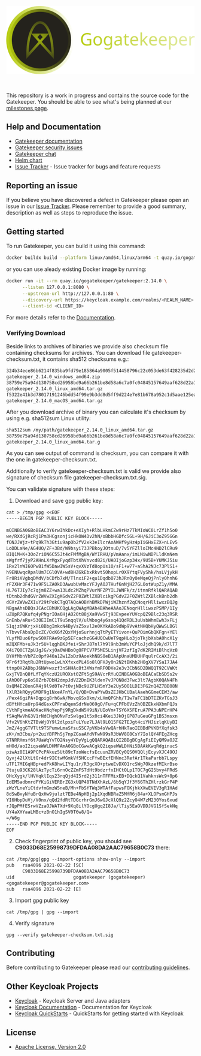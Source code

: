 ![gogatekeeper](docs/static/logo/gate-readme.png) 

<br>

This repository is a work in progress and contains the source code for the Gatekeeper. You should be able to see what's being planned at our [milestones page](https://github.com/gogatekeeper/gatekeeper/milestones).

## Help and Documentation

* [Gatekeeper documentation](https://gogatekeeper.github.io/gatekeeper)
* [Gatekeeper security issues](SECURITY.md)
* [Gatekeeper chat](https://discord.com/invite/zRqVXXTMCv)
* [Helm chart](https://github.com/gogatekeeper/helm-gogatekeeper)
* [Issue Tracker](https://github.com/gogatekeeper/gatekeeper/issues) - Issue tracker for bugs and feature requests

## Reporting an issue

If you believe you have discovered a defect in Gatekeeper please open an issue in our [Issue Tracker](https://github.com/gogatekeeper/gatekeeper/issues).
Please remember to provide a good summary, description as well as steps to reproduce the issue.

## Getting started

To run Gatekeeper, you can build it using this command:

```bash
docker buildx build --platform linux/amd64,linux/arm64 -t quay.io/gogatekeeper/gatekeeper:2.14.0 .
```

or you can use aleady existing Docker image by running:

```bash
docker run -it --rm quay.io/gogatekeeper/gatekeeper:2.14.0 \
      --listen 127.0.0.1:8080 \
      --upstream-url http://127.0.0.1:80 \
      --discovery-url https://keycloak.example.com/realms/<REALM_NAME> \
      --client-id <CLIENT_ID>
```

For more details refer to the [Documentation](https://gogatekeeper.github.io/gatekeeper).


### Verifying Download

Beside links to archives of binaries we provide also checksum file containing checksums
for archives. You can download file gatekeeper-checksum.txt, it contains sha512 checksums e.g.:

```
324b34ece86b6214f835ba9fd79e185864a9005f514458796c22c053de63f428235d2d2a04864065a49c090ad81d2daeb45546544fdd9531a8dea1a43145b8f0  gatekeeper_2.14.0_windows_amd64.zip
38759e75a94d130758cd26958bd9a66b261be8d58a6c7a0fc04845157649aaf628d22a115c95285b405f8e4d6afa8bd78ca8677d1304faf06db93a0cbbc831a6  gatekeeper_2.14.0_linux_amd64.tar.gz
f5322e41b3d78017191246bdd54f99e9b3dd8d5ff9d224e7e81b678a952c1d5aae125ea4c251928969b0a0ea0dc59724308c918993c8227f384f61896f58cbd0  gatekeeper_2.14.0_macOS_amd64.tar.gz
```

After you download archive of binary you can calculate it's checksum by using e.g. sha512sum Linux utility:

```
sha512sum /my/path/gatekeeper_2.14.0_linux_amd64.tar.gz
38759e75a94d130758cd26958bd9a66b261be8d58a6c7a0fc04845157649aaf628d22a115c95285b405f8e4d6afa8bd78ca8677d1304faf06db93a0cbbc831a6  gatekeeper_2.14.0_linux_amd64.tar.g
```

As you can see output of command is checksum, you can compare it with the one in gatekeeper-checksum.txt.

Additionally to verify gatekeeper-checksum.txt is valid we provide also signature of checksum file gatekeeper-checksum.txt.sig.

You can validate signature with these steps:

1. Download and save gpg public key:

```
cat > /tmp/gpg <<EOF
-----BEGIN PGP PUBLIC KEY BLOCK-----                                                                                                                                                                                                                                           

mQINBGA0GBoBEAC3Y6rwIhkDc+eXIyh+RlbLHkmCZw9rHz7TkMIoWC0LrZf1h5o0                                                                                                                                                                                                               
we/RXdGjRcRj1Pm3HCgsonjicHkOW4Dv2hN/oBbbHGDfcSGL+9H/6JiC3oZ95GGn                                                                                                                                                                                                               
fONJJWjz+tPq9kTh3Gtiu9apOb2fV2xk3eIlcrAoAWHf9yHz4pIiGHxEZX+nLEv5                                                                                                                                                                                                               
LoDDLaNe/AG4UO/ZF+3Bd/W9bsyi73JPBkoyJOtsuD/7v5YFZlloIMc4ND2lCRu9                                                                                                                                                                                                               
8IQ1M+K+3OoZriON6C55Jt4cFMfMgBA/WYIRHU/pVmAanx/imLNiwNDPLldKmNem                                                                                                                                                                                                               
sWgfrf7jyP2AHnLXrMgxFyqdTbtXhVnvcd82i/UA0IjoGzp34x/9U5B+YUMKJ5iu                                                                                                                                                                                                               
1Rv2lnWI6OPwB1fW5DawIW5sV+qvXVzTd8opUs1O/sF1+w77+aShA2NJc73PlS1+                                                                                                                                                                                                               
h9ENUwqcRpalUm7CGlOVA+wd8HZGkEbxRkvt50hopLr0X9YtqFVyShk/hsLVjykH                                                                                                                                                                                                               
Fr8RiKVgbqDMdV/bCDfb7xM/TlnxiF2+qu1DqdbO73hJRnOyOeMqeQjPnly0hnh6                                                                                                                                                                                                               
rF2XHr3F471w9F5LZA0kD3AwubUvMacYFJyAOJTHuf6nNjH27GLOotWupZ1y/MMA                                                                                                                                                                                                               
HL76TJIy7c7qjm8ZZ+wa13Ldc2MZhqPVurNFZPYILJWNFk/z/itnnRfklQARAQAB                                                                                                                                                                                                               
tDtnb2dhdGVrZWVwZXIgKGdvZ2F0ZWtlZXBlcikgPGdvZ2F0ZWtlZXBlckBnb2dh                                                                                                                                                                                                               
dGVrZWVwZXIuY29tPokCTgQTAQoAOBYhBMkDPWjiWZhznf2qCNoqrHlliwxzBQJg                                                                                                                                                                                                               
NBgaAhsDBQsJCAcCBhUKCQgLAgQWAgMBAh4BAheAAAoJENoqrHlliwxzPSMP/1Iy                                                                                                                                                                                                               
uZUpR7QKufq4yPNgrIOa6HjAO20t88jXa9VwSTj93EvpeeYUVcpQZ9Blc23q3RSR                                                                                                                                                                                                               
GnEnb/aRu+53OEIImC1T9u5nqqlV/ulWbog4y6sxq41QdRDL3uUsbWhmEwh3xFLj                                                                                                                                                                                                               
51qjz6WKrjxHi8BbgImkcN4ByVsZ5xvl2e0KYkABo9dWp9VvAtNHQbHyQWwSLBGl                                             
hTbvvFAbsDpDcZC/OcK6fZQxYMjoSurhnjqTtPyETYivon+QuPOimGbQKFgn+YEl          
YLyfMDuo6fpwS0XFRAe9zGp5EFcachzGG4UQCwUeT9qpHLo3joTkjbXsbA0hcX1y               
mZQXFMb+uJk3r5U+lqghBKJfei+ShrJ87nl7h9l9nb3mWuYCPloJjdhQ9k/d7lT7
X4i7Q0CTZpUJgJG/xjOa0WHBo0gOFPCV7P5ME5LinjVF2zfIg7dK2RIMiBlhqVz8                                                                
BYHfMbnVbPZc0pf940a1Zw1ZoDz9AoekhNBS0eB1AApUnaUMDUHPqulrCcAX3/2i     
9Fr6f3RqtRu2RtUpwo1wLhXfxxdPL46o8lQFHJy0n2N2tBKhb2HOgXV7YSaI7JA4
ttnp0H2ADbpJ6NW+wxzf3nSHHAc8t3XWsfmRF0DVe2e3v3CbN6D2DWQQT92CVWKt
GxjTVBnQ8fLfTqYKczU2UROXst0ZFt5gS9AVcrRYuQINBGA0GBoBEACaEbSD5s2v          
iAhD0Fvp6oS8Zrb7DbH2dmpJdVZ2DnIK3lden7vJPON8d3Fwc3lt7AgbK0QAN4Fh                                 
8sQM4E28onGR4j9l9d0Te7t0vjNBc9UZFLH5mY3e2Uy5OO1LDI3FG2nQ4Z7BB08N     
lXlR3kRQyyGMDF9g1NxeAFnYL/8/QB+DvaPYwBsZEJHbCUBalAaehGGmeCEW3/aw
/Pex46giPA+Dqpig8rh6wA/MovqGSx0km/xLHmQPGhh/T1w7aFC1bDTEZKvTGsJ3                                    
dBYtHYcaUrp94dGsxCPFraDqemSdrNe069gO/Fu+qCPFb0VzZh0BZEkxNXbmFQJs
CVthFgkmeAOKacHNqYepPj9RgDkdW5H9iN/UIoVm+TSY6X5FEruA7PA3uNPErHP4                   
fSAqMwVhG3V1rNdCHghONvFzSwlge1t5x0ci4Kei3JkOjGP87uGeuGPg1BS3msxn
Vfv2V6hKtZTBvWjOY9l2dlpxiFuLYuz7LJAl9LO15FG2TEJgt4ciYHJizlqKUyBI
JmZ/4ggGTVTlt9TSPumwLmaSfsuS5C7pVKb4sVwQArhHkTaoIEBBdPVKBfXqfsk3
zK+/m3Cbu/p+2uiYBFPhSj7npZGsaAfdVFwN99sR3bWV8O8CsY7IolQY4FEgZHcg
GTNRRHmsf6t7UaWqYvTO2Nsy4YDyVgLgQQARAQABiQI2BBgBCgAgFiEEyQM9aOJZ
mHOd/aoI2iqseWWLDHMFAmA0GBoCGwwACgkQ2iqseWWLDHNi5BAAkKwqRdginucS
piwAz8E1A9PCPcPAkuz5Ut89cTzoWecfsEcuunZRVBCy0QS0VQQljEcyvXJC49OJ
Qyvj42lXtLtGr4dr9ICtwMGmkVf5HCccFfwBExfEHNnc3RefAr1TkaParbb7Lspy
uTF17MIGqHBp+edPkK8hwLIYqu1r/R3gcXO+ptweEvDXO1rcSWg7OkzefMIkrBso
7tuju93CK28lAzTycTi6rnOcZZmFSTdHt9bdzrfxIHCtOLp1TOC7gGI5bvy4FRdS
OHcXygk/lHVHqklIqs23rqQjd4I5rd2j311nTFFMixEB+DQckQ1VahknsWc9+8p6
IdEM5adbmrdPYKiGiVERBrZG3xUQP48TNdXhAzL/6b5qYJf3Y66ThZHlrzkGrP4P
zWzYLneYiCtdvfmGmzW5neB/Mh+FbSfTWq3WTAfFapwsFOKjhkXXwEVEV3gR1HAd
8dSwBxyNfuBrQxHw9julzt7EBe4NpHBj2p1XqdNBRaZ5MfR6j84a+XLOPsmGHPJs
YI6HbpDuVj/V0nx/qQd2fdRtTDGcrhrGmJ6wGJcXlQ9z2ZcyO4W7zM230Yos6xud
rJQpPMfESrwVZzaOJWATXd+9Xq8ilYOcgUgq2I8Ja/lTiy5EaOVDDJVG1SfSekNq
UY4aXHYaaLMBc+zBnO1hIgSV0T6w8/Q=
=/W6g                                                                                                                                      
-----END PGP PUBLIC KEY BLOCK-----
EOF
```

2. Check fingerprint of public key, you should see **C9033D68E25998739DFDAA08DA2AAC79658B0C73** there:

```
cat /tmp/gpg|gpg --import-options show-only --import
pub   rsa4096 2021-02-22 [SC]
      C9033D68E25998739DFDAA08DA2AAC79658B0C73
uid                      gogatekeeper (gogatekeeper) <gogatekeeper@gogatekeeper.com>
sub   rsa4096 2021-02-22 [E]

```

3. Import gpg public key

```
cat /tmp/gpg | gpg --import
```

4. Verify signature

```
gpg --verify gatekeeper-checksum.txt.sig
```

## Contributing

Before contributing to Gatekeeper please read our [contributing guidelines](CONTRIBUTING.md).

## Other Keycloak Projects

* [Keycloak](https://github.com/keycloak/keycloak) - Keycloak Server and Java adapters
* [Keycloak Documentation](https://github.com/keycloak/keycloak-documentation) - Documentation for Keycloak
* [Keycloak QuickStarts](https://github.com/keycloak/keycloak-quickstarts) - QuickStarts for getting started with Keycloak

## License

* [Apache License, Version 2.0](https://www.apache.org/licenses/LICENSE-2.0)
